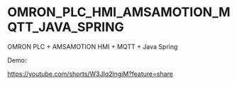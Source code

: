 # OMRON_PLC_HMI_AMSAMOTION_MQTT_JAVA_SPRING
OMRON PLC + AMSAMOTION HMI + MQTT + Java Spring

Demo:

https://youtube.com/shorts/W3JIq2lngiM?feature=share

